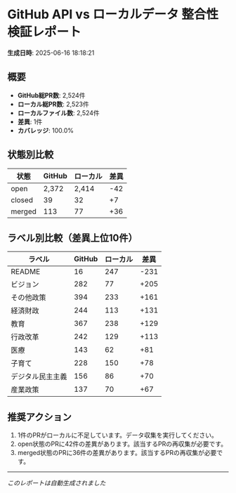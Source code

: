 # GitHub API vs ローカルデータ 整合性検証レポート

**生成日時**: 2025-06-16 18:18:21

## 概要

- **GitHub総PR数**: 2,524件
- **ローカル総PR数**: 2,523件
- **ローカルファイル数**: 2,524件
- **差異**: 1件
- **カバレッジ**: 100.0%

## 状態別比較

| 状態 | GitHub | ローカル | 差異 |
|------|--------|----------|------|
| open | 2,372 | 2,414 | -42 |
| closed | 39 | 32 | +7 |
| merged | 113 | 77 | +36 |

## ラベル別比較（差異上位10件）

| ラベル | GitHub | ローカル | 差異 |
|--------|--------|----------|------|
| README | 16 | 247 | -231 |
| ビジョン | 282 | 77 | +205 |
| その他政策 | 394 | 233 | +161 |
| 経済財政 | 244 | 113 | +131 |
| 教育 | 367 | 238 | +129 |
| 行政改革 | 242 | 129 | +113 |
| 医療 | 143 | 62 | +81 |
| 子育て | 228 | 150 | +78 |
| デジタル民主主義 | 156 | 86 | +70 |
| 産業政策 | 137 | 70 | +67 |

## 推奨アクション

1. 1件のPRがローカルに不足しています。データ収集を実行してください。
2. open状態のPRに42件の差異があります。該当するPRの再収集が必要です。
3. merged状態のPRに36件の差異があります。該当するPRの再収集が必要です。

---
*このレポートは自動生成されました*